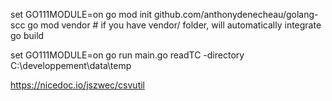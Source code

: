 set GO111MODULE=on
go mod init github.com/anthonydenecheau/golang-scc
go mod vendor # if you have vendor/ folder, will automatically integrate
go build

set GO111MODULE=on
go run main.go readTC -directory C:\developpement\data\temp

https://nicedoc.io/jszwec/csvutil
